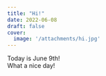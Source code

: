 ```yaml
---
title: "Hi!"
date: 2022-06-08
draft: false
cover:
  image: '/attachments/hi.jpg'
---
```


Today is June 9th!  
What a nice day!